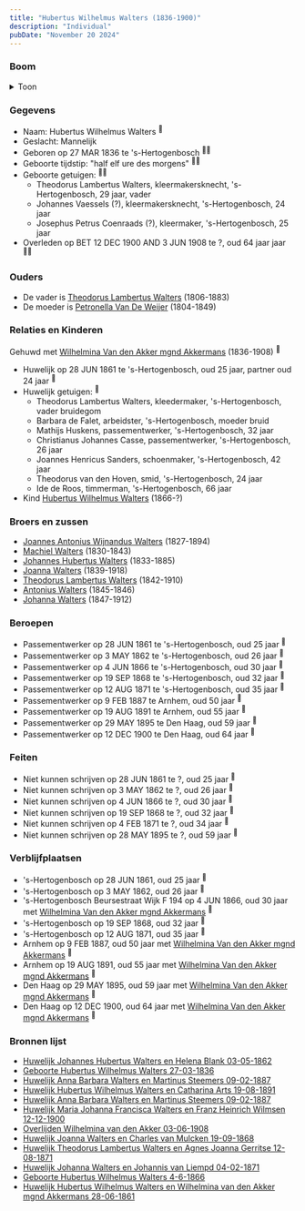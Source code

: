 ```yaml
---
title: "Hubertus Wilhelmus Walters (1836-1900)"
description: "Individual"
pubDate: "November 20 2024"
---
```


### Boom
<details><summary>Toon</summary>

![test](https://www.plantuml.com/plantuml/svg/dPJRRk8m48Rl_HIZzg9NI3a03GZHSWXYLxk0Tjds4Zc9D_76iP5jLA6ATz-XCGU9LK5xPuzdydyplvrdOwcscqeGKtAvfffMaD2qpBNQo6oaXD9WDPK6ZvYqfE0PWvJhLB1wpQgrtKB5geHfKuUCPPefkrqpSlRLL51Zu9q0m53fZEbbmTDICcDwlOfosUz3I7Q4FC3YGygGkk9kMJ2LARqny8tkLIokNgb04NC7rC0Np_EY2E0-3YUjoH0btdzp9h8TzBe9JRQhH5ahMBSF_YFyZ1VWHruRdiwoJBaHOaLbjagrCYPHIBLFxy1yjCJqA8G7qvYYjCgPJ9H92oHrU0jcDHO8GU65IXWpU6Ny3zCdjWwoJOPn68UVi0LD9-OrRs9hmMp-WkdDpYTilUuRop8kyts5xog2zWVQ1D623jmBdXTsY_pg3V5sn8spqN0PnFLm2hXA3E2HxxN8GMwwETZ3HS54TMaKPiFHxkk61O_mVV03cSFsPPTNPpICSPu1ZECHMkbvC9YD8OIllsRxROHJtXt97J2NjOaPap0eIwQXocLMBojy1CSs_F0MJpkrzfv-pZKoAtkT-enmZ1XJIlD_6nf4TMRKze-6ejA5eRURqmfkUKNDW-p_UFBqCNPt4zoL2jl4pVGKSCqq71SXpqnc-9lw2m00)
</details>

### Gegevens
- Naam: Hubertus Wilhelmus Walters <sup><a href="../s00139/" style="text-decoration:none" title="Geboorte Hubertus Wilhelmus Walters 27-03-1836">:link:</a></sup>
- Geslacht: Mannelijk
- Geboren op 27 MAR 1836 te 's-Hertogenbosch <sup><a href="../s00139/" style="text-decoration:none" title="Geboorte Hubertus Wilhelmus Walters 27-03-1836">:link:</a><a href="../s00150/" style="text-decoration:none" title="Huwelijk Hubertus Wilhelmus Walters en Wilhelmina van den Akker mgnd Akkermans 28-06-1861">:link:</a></sup>
- Geboorte tijdstip: "half elf ure des morgens" <sup><a href="../s00139/" style="text-decoration:none" title="Geboorte Hubertus Wilhelmus Walters 27-03-1836">:link:</a><a href="../s00150/" style="text-decoration:none" title="Huwelijk Hubertus Wilhelmus Walters en Wilhelmina van den Akker mgnd Akkermans 28-06-1861">:link:</a></sup>
- Geboorte getuigen: <sup><a href="../s00139/" style="text-decoration:none" title="Geboorte Hubertus Wilhelmus Walters 27-03-1836">:link:</a><a href="../s00150/" style="text-decoration:none" title="Huwelijk Hubertus Wilhelmus Walters en Wilhelmina van den Akker mgnd Akkermans 28-06-1861">:link:</a></sup>
  - Theodorus Lambertus Walters, kleermakersknecht, \'s-Hertogenbosch, 29 jaar, vader
  - Johannes Vaessels (?), kleermakersknecht, \'s-Hertogenbosch, 24 jaar
  - Josephus Petrus Coenraads (?), kleermaker, \'s-Hertogenbosch, 25 jaar
- Overleden op BET 12 DEC 1900 AND 3 JUN 1908 te ?, oud 64 jaar jaar <sup><a href="../s00218/" style="text-decoration:none" title="Huwelijk Maria Johanna Francisca Walters en Franz Heinrich Wilmsen  12-12-1900">:link:</a><a href="../s00219/" style="text-decoration:none" title="Overlijden Wilhelmina van den Akker 03-06-1908">:link:</a></sup>

### Ouders
- De vader is [Theodorus Lambertus Walters](../i00088/) (1806-1883)
- De moeder is [Petronella Van De Weijer](../i00089/) (1804-1849)

### Relaties en Kinderen

Gehuwd met [Wilhelmina Van den Akker mgnd Akkermans](../i00113/) (1836-1908) <sup><a href="../s00150/" style="text-decoration:none" title="Huwelijk Hubertus Wilhelmus Walters en Wilhelmina van den Akker mgnd Akkermans 28-06-1861">:link:</a></sup>
- Huwelijk op 28 JUN 1861 te 's-Hertogenbosch, oud 25 jaar, partner oud 24 jaar <sup><a href="../s00150/" style="text-decoration:none" title="Huwelijk Hubertus Wilhelmus Walters en Wilhelmina van den Akker mgnd Akkermans 28-06-1861">:link:</a></sup>
- Huwelijk getuigen:  <sup><a href="../s00150/" style="text-decoration:none" title="Huwelijk Hubertus Wilhelmus Walters en Wilhelmina van den Akker mgnd Akkermans 28-06-1861">:link:</a></sup>
  - Theodorus Lambertus Walters, kleedermaker, \'s-Hertogenbosch, vader bruidegom
  - Barbara de Falet, arbeidster, \'s-Hertogenbosch, moeder bruid
  - Mathijs Huskens, passementwerker, \'s-Hertogenbosch, 32 jaar
  - Christianus Johannes Casse, passementwerker, \'s-Hertogenbosch, 26 jaar
  - Joannes Henricus Sanders, schoenmaker, \'s-Hertogenbosch, 42 jaar
  - Theodorus van den Hoven, smid, \'s-Hertogenbosch, 24 jaar
  - Ide de Roos, timmerman, \'s-Hertogenbosch, 66 jaar
- Kind [Hubertus Wilhelmus Walters](../i00152/) (1866-?)

### Broers en zussen
- [Joannes Antonius Wijnandus Walters](../i00103/) (1827-1894)
- [Machiel Walters](../i00104/) (1830-1843)
- [Johannes Hubertus Walters](../i00079/) (1833-1885)
- [Joanna Walters](../i00106/) (1839-1918)
- [Theodorus Lambertus Walters](../i00107/) (1842-1910)
- [Antonius Walters](../i00108/) (1845-1846)
- [Johanna Walters](../i00109/) (1847-1912)

### Beroepen
- Passementwerker op 28 JUN 1861 te 's-Hertogenbosch, oud 25 jaar <sup><a href="../s00150/" style="text-decoration:none" title="Huwelijk Hubertus Wilhelmus Walters en Wilhelmina van den Akker mgnd Akkermans 28-06-1861">:link:</a></sup>
- Passementwerker op 3 MAY 1862 te 's-Hertogenbosch, oud 26 jaar <sup><a href="../s00110/" style="text-decoration:none" title="Huwelijk Johannes Hubertus Walters en Helena Blank 03-05-1862">:link:</a></sup>
- Passementwerker op 4 JUN 1866 te 's-Hertogenbosch, oud 30 jaar <sup><a href="../s00233/" style="text-decoration:none" title="Geboorte Hubertus Wilhelmus Walters 4-6-1866">:link:</a></sup>
- Passementwerker op 19 SEP 1868 te 's-Hertogenbosch, oud 32 jaar <sup><a href="../s00151/" style="text-decoration:none" title="Huwelijk Joanna Walters en Charles van Mulcken 19-09-1868">:link:</a></sup>
- Passementwerker op 12 AUG 1871 te 's-Hertogenbosch, oud 35 jaar <sup><a href="../s00153/" style="text-decoration:none" title="Huwelijk Theodorus Lambertus Walters en Agnes Joanna Gerritse 12-08-1871">:link:</a></sup>
- Passementwerker op 9 FEB 1887 te Arnhem, oud 50 jaar <sup><a href="../s00215/" style="text-decoration:none" title="Huwelijk Anna Barbara Walters en Martinus Steemers 09-02-1887">:link:</a></sup>
- Passementwerker op 19 AUG 1891 te Arnhem, oud 55 jaar <sup><a href="../s00216/" style="text-decoration:none" title="Huwelijk Hubertus Wilhelmus Walters en Catharina Arts 19-08-1891">:link:</a></sup>
- Passementwerker op 29 MAY 1895 te Den Haag, oud 59 jaar <sup><a href="../s00217/" style="text-decoration:none" title="Huwelijk Johanna Wilhelmina Maria Walters en Gerardus Rietbergen 29-05-1895">:link:</a></sup>
- Passementwerker op 12 DEC 1900 te Den Haag, oud 64 jaar <sup><a href="../s00218/" style="text-decoration:none" title="Huwelijk Maria Johanna Francisca Walters en Franz Heinrich Wilmsen  12-12-1900">:link:</a></sup>

### Feiten
- Niet kunnen schrijven op 28 JUN 1861 te ?, oud 25 jaar <sup><a href="../s00150/" style="text-decoration:none" title="Huwelijk Hubertus Wilhelmus Walters en Wilhelmina van den Akker mgnd Akkermans 28-06-1861">:link:</a></sup>
- Niet kunnen schrijven op 3 MAY 1862 te ?, oud 26 jaar <sup><a href="../s00110/" style="text-decoration:none" title="Huwelijk Johannes Hubertus Walters en Helena Blank 03-05-1862">:link:</a></sup>
- Niet kunnen schrijven op 4 JUN 1866 te ?, oud 30 jaar <sup><a href="../s00233/" style="text-decoration:none" title="Geboorte Hubertus Wilhelmus Walters 4-6-1866">:link:</a></sup>
- Niet kunnen schrijven op 19 SEP 1868 te ?, oud 32 jaar <sup><a href="../s00151/" style="text-decoration:none" title="Huwelijk Joanna Walters en Charles van Mulcken 19-09-1868">:link:</a></sup>
- Niet kunnen schrijven op 4 FEB 1871 te ?, oud 34 jaar <sup><a href="../s00152/" style="text-decoration:none" title="Huwelijk Johanna Walters en Johannis van Liempd 04-02-1871">:link:</a></sup>
- Niet kunnen schrijven op 28 MAY 1895 te ?, oud 59 jaar <sup><a href="../s00217/" style="text-decoration:none" title="Huwelijk Johanna Wilhelmina Maria Walters en Gerardus Rietbergen 29-05-1895">:link:</a></sup>

### Verblijfplaatsen
- 's-Hertogenbosch  op 28 JUN 1861, oud 25 jaar  <sup><a href="../s00150/" style="text-decoration:none" title="Huwelijk Hubertus Wilhelmus Walters en Wilhelmina van den Akker mgnd Akkermans 28-06-1861">:link:</a></sup>
- 's-Hertogenbosch  op 3 MAY 1862, oud 26 jaar  <sup><a href="../s00110/" style="text-decoration:none" title="Huwelijk Johannes Hubertus Walters en Helena Blank 03-05-1862">:link:</a></sup>
- 's-Hertogenbosch Beursestraat Wijk F 194 op 4 JUN 1866, oud 30 jaar met [Wilhelmina Van den Akker mgnd Akkermans](../i00113/) <sup><a href="../s00233/" style="text-decoration:none" title="Geboorte Hubertus Wilhelmus Walters 4-6-1866">:link:</a></sup>
- 's-Hertogenbosch  op 19 SEP 1868, oud 32 jaar  <sup><a href="../s00151/" style="text-decoration:none" title="Huwelijk Joanna Walters en Charles van Mulcken 19-09-1868">:link:</a></sup>
- 's-Hertogenbosch  op 12 AUG 1871, oud 35 jaar  <sup><a href="../s00153/" style="text-decoration:none" title="Huwelijk Theodorus Lambertus Walters en Agnes Joanna Gerritse 12-08-1871">:link:</a></sup>
- Arnhem  op 9 FEB 1887, oud 50 jaar met [Wilhelmina Van den Akker mgnd Akkermans](../i00113/) <sup><a href="../s00215/" style="text-decoration:none" title="Huwelijk Anna Barbara Walters en Martinus Steemers 09-02-1887">:link:</a></sup>
- Arnhem  op 19 AUG 1891, oud 55 jaar met [Wilhelmina Van den Akker mgnd Akkermans](../i00113/) <sup><a href="../s00216/" style="text-decoration:none" title="Huwelijk Hubertus Wilhelmus Walters en Catharina Arts 19-08-1891">:link:</a></sup>
- Den Haag  op 29 MAY 1895, oud 59 jaar met [Wilhelmina Van den Akker mgnd Akkermans](../i00113/) <sup><a href="../s00217/" style="text-decoration:none" title="Huwelijk Johanna Wilhelmina Maria Walters en Gerardus Rietbergen 29-05-1895">:link:</a></sup>
- Den Haag  op 12 DEC 1900, oud 64 jaar met [Wilhelmina Van den Akker mgnd Akkermans](../i00113/) <sup><a href="../s00218/" style="text-decoration:none" title="Huwelijk Maria Johanna Francisca Walters en Franz Heinrich Wilmsen  12-12-1900">:link:</a></sup>

### Bronnen lijst
- [Huwelijk Johannes Hubertus Walters en Helena Blank 03-05-1862](../s00110/)
- [Geboorte Hubertus Wilhelmus Walters 27-03-1836](../s00139/)
- [Huwelijk Anna Barbara Walters en Martinus Steemers 09-02-1887](../s00215/)
- [Huwelijk Hubertus Wilhelmus Walters en Catharina Arts 19-08-1891](../s00216/)
- [Huwelijk Anna Barbara Walters en Martinus Steemers 09-02-1887](../s00215/)
- [Huwelijk Maria Johanna Francisca Walters en Franz Heinrich Wilmsen  12-12-1900](../s00218/)
- [Overlijden Wilhelmina van den Akker 03-06-1908](../s00219/)
- [Huwelijk Joanna Walters en Charles van Mulcken 19-09-1868](../s00151/)
- [Huwelijk Theodorus Lambertus Walters en Agnes Joanna Gerritse 12-08-1871](../s00153/)
- [Huwelijk Johanna Walters en Johannis van Liempd 04-02-1871](../s00152/)
- [Geboorte Hubertus Wilhelmus Walters 4-6-1866](../s00233/)
- [Huwelijk Hubertus Wilhelmus Walters en Wilhelmina van den Akker mgnd Akkermans 28-06-1861](../s00150/)